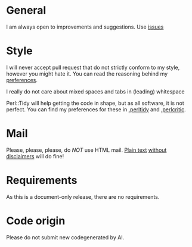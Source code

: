# General

I am always open to improvements and suggestions. Use
[issues](https://github.com/Tux/Release-Checklist/issues)

# Style

I will never accept pull request that do not strictly conform to my
style, however you might hate it. You can read the reasoning behind
my [preferences](https://tux.nl/style.html).

I really do not care about mixed spaces and tabs in (leading) whitespace

Perl::Tidy will help getting the code in shape, but as all software, it
is not perfect. You can find my preferences for these in
[.perltidy](./.perltidyrc) and [.perlcritic](./.perlcriticrc).

# Mail

Please, please, please, do *NOT* use HTML mail.
[Plain text](https://useplaintext.email)
[without](http://www.goldmark.org/jeff/stupid-disclaimers/)
[disclaimers](https://www.economist.com/business/2011/04/07/spare-us-the-e-mail-yada-yada)
will do fine!

# Requirements

As this is a document-only release, there are no requirements.

# Code origin

Please do not submit new codegenerated by AI.
